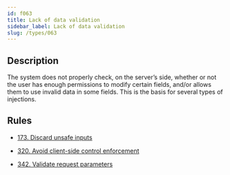```yaml
---
id: f063
title: Lack of data validation
sidebar_label: Lack of data validation
slug: /types/063
---
```


## Description

The system does not properly check, on the server’s side, whether or not the user has enough permissions to modify certain fields, and/or allows them to use invalid data in some fields. This is the basis for several types of injections.

## Rules

- [173. Discard unsafe inputs](/criteria/source/173)

- [320. Avoid client-side control enforcement](/criteria/architecture/320)

- [342. Validate request parameters](/criteria/source/342)
